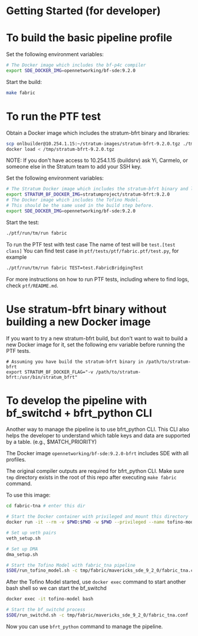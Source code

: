 Getting Started (for developer)
====

# To build the basic pipeline profile

Set the following environment variables:

```bash
# The Docker image which includes the bf-p4c compiler
export SDE_DOCKER_IMG=opennetworking/bf-sde:9.2.0
```

Start the build:

```bash
make fabric
```

# To run the PTF test

Obtain a Docker image which includes the stratum-bfrt binary and libraries:

```bash
scp onlbuilder@10.254.1.15:~/stratum-images/stratum-bfrt-9.2.0.tgz ./tmp
docker load < /tmp/stratum-bfrt-9.2.0.tgz
```

NOTE: If you don't have access to 10.254.1.15 (buildsrv) ask Yi, Carmelo, or someone else in the Stratum team to add your SSH key.

Set the following environment variables:

```bash
# The Stratum Docker image which includes the stratum-bfrt binary and libraries
export STRATUM_BF_DOCKER_IMG=stratumproject/stratum-bfrt:9.2.0
# The Docker image which includes the Tofino Model.
# This should be the same used in the build step before.
export SDE_DOCKER_IMG=opennetworking/bf-sde:9.2.0
```

Start the test:

```bash
./ptf/run/tm/run fabric
```

To run the PTF test with test case
The name of test will be `test.[test class]`
You can find test case in `ptf/tests/ptf/fabric.ptf/test.py`, for example

```bash
./ptf/run/tm/run fabric TEST=test.FabricBridgingTest
```

For more instructions on how to run PTF tests, including where to
find logs, check `ptf/README.md`.

# Use stratum-bfrt binary without building a new Docker image

If you want to try a new stratum-bfrt build, but don't want to wait to build
a new Docker image for it, set the following env variable before running the PTF tests.

```
# Assuming you have build the stratum-bfrt binary in /path/to/stratum-bfrt
export STRATUM_BF_DOCKER_FLAG="-v /path/to/stratum-bfrt:/usr/bin/stratum_bfrt"
```

# To develop the pipeline with bf_switchd + bfrt_python CLI

Another way to manage the pipeline is to use bfrt_python CLI. This CLI also helps the developer to understand which table keys and data are supported by a table. (e.g., $MATCH_PRIORITY)

The Docker image `opennetworking/bf-sde:9.2.0-bfrt` includes SDE with all profiles.

The original compiler outputs are required for bfrt_python CLI.
Make sure `tmp` directory exists in the root of this repo after executing `make fabric` command.

To use this image:

```bash
cd fabric-tna # enter this dir

# Start the Docker container with privileged and mount this directory
docker run -it --rm -v $PWD:$PWD -w $PWD --privileged --name tofino-model opennetworking/bf-sde:9.2.0-bfrt

# Set up veth pairs
veth_setup.sh

# Set up DMA
dma_setup.sh

# Start the Tofino Model with fabric_tna pipeline
$SDE/run_tofino_model.sh -c tmp/fabric/mavericks_sde_9_2_0/fabric_tna.conf -p fabric_tna
```

After the Tofino Model started, use `docker exec` command to start another bash shell so we can start the bf_switchd

```bash
docker exec -it tofino-model bash

# Start the bf_switchd process
$SDE/run_switchd.sh -c tmp/fabric/mavericks_sde_9_2_0/fabric_tna.conf
```

Now you can use `bfrt_python` command to manage the pipeline.
